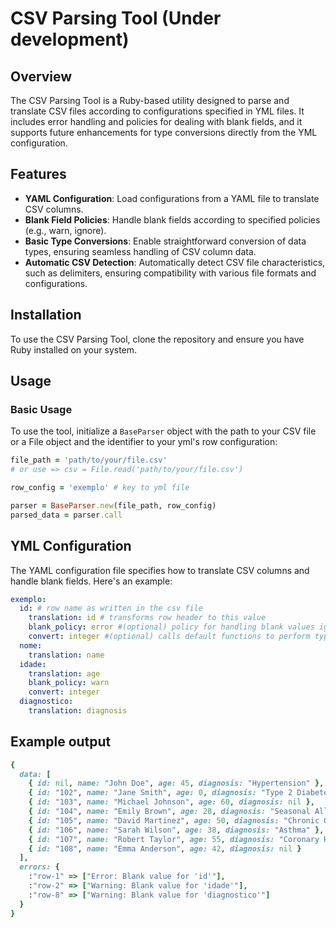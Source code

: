 # CSV Parsing Tool (Under development)

## Overview

The CSV Parsing Tool is a Ruby-based utility designed to parse and translate CSV files according to configurations specified in YML files. It includes error handling and policies for dealing with blank fields, and it supports future enhancements for type conversions directly from the YML configuration.

## Features

- **YAML Configuration**: Load configurations from a YAML file to translate CSV columns.
- **Blank Field Policies**: Handle blank fields according to specified policies (e.g., warn, ignore).
- **Basic Type Conversions**: Enable straightforward conversion of data types, ensuring seamless handling of CSV column data.
- **Automatic CSV Detection**: Automatically detect CSV file characteristics, such as delimiters, ensuring compatibility with various file formats and configurations.

## Installation

To use the CSV Parsing Tool, clone the repository and ensure you have Ruby installed on your system.

## Usage

### Basic Usage

To use the tool, initialize a `BaseParser` object with the path to your CSV file or a File object and the identifier to your yml's row configuration:

```rb
file_path = 'path/to/your/file.csv'
# or use => csv = File.read('path/to/your/file.csv')

row_config = 'exemplo' # key to yml file

parser = BaseParser.new(file_path, row_config)
parsed_data = parser.call
```

## YML Configuration

The YAML configuration file specifies how to translate CSV columns and handle blank fields. Here's an example:

```yml
exemplo:
  id: # row name as written in the csv file
    translation: id # transforms row header to this value 
    blank_policy: error #(optional) policy for handling blank values ignore/warn/error
    convert: integer #(optional) calls default functions to perform type transformations
  nome:
    translation: name
  idade:
    translation: age
    blank_policy: warn
    convert: integer
  diagnostico: 
    translation: diagnosis
```

## Example output

```rb
{
  data: [
    { id: nil, name: "John Doe", age: 45, diagnosis: "Hypertension" },
    { id: "102", name: "Jane Smith", age: 0, diagnosis: "Type 2 Diabetes" },
    { id: "103", name: "Michael Johnson", age: 60, diagnosis: nil },
    { id: "104", name: "Emily Brown", age: 28, diagnosis: "Seasonal Allergies" },
    { id: "105", name: "David Martinez", age: 50, diagnosis: "Chronic Obstructive Pulmonary Disease" },
    { id: "106", name: "Sarah Wilson", age: 38, diagnosis: "Asthma" },
    { id: "107", name: "Robert Taylor", age: 55, diagnosis: "Coronary Heart Disease" },
    { id: "108", name: "Emma Anderson", age: 42, diagnosis: nil }
  ],
  errors: {
    :"row-1" => ["Error: Blank value for 'id'"],
    :"row-2" => ["Warning: Blank value for 'idade'"],
    :"row-8" => ["Warning: Blank value for 'diagnostico'"]
  }
}
```
